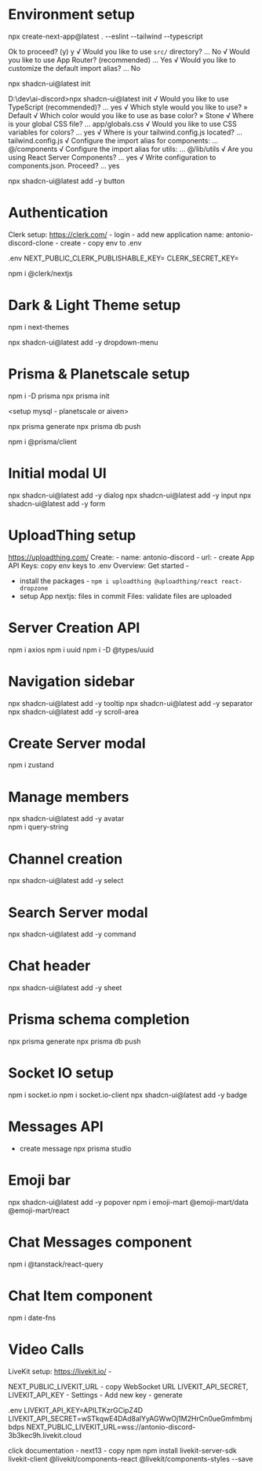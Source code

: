 # Environment setup

npx create-next-app@latest . --eslint --tailwind --typescript

Ok to proceed? (y) y
√ Would you like to use `src/` directory? ... No
√ Would you like to use App Router? (recommended) ... Yes
√ Would you like to customize the default import alias? ... No

npx shadcn-ui@latest init

D:\dev\ai-discord>npx shadcn-ui@latest init
√ Would you like to use TypeScript (recommended)? ... yes
√ Which style would you like to use? » Default
√ Which color would you like to use as base color? » Stone
√ Where is your global CSS file? ... app/globals.css
√ Would you like to use CSS variables for colors? ... yes
√ Where is your tailwind.config.js located? ... tailwind.config.js
√ Configure the import alias for components: ... @/components
√ Configure the import alias for utils: ... @/lib/utils
√ Are you using React Server Components? ... yes
√ Write configuration to components.json. Proceed? ... yes

npx shadcn-ui@latest add -y button

# Authentication

Clerk setup: 
https://clerk.com/ - login - add new application
name: antonio-discord-clone - create - copy env to .env

.env
NEXT_PUBLIC_CLERK_PUBLISHABLE_KEY=
CLERK_SECRET_KEY=

npm i @clerk/nextjs

# Dark & Light Theme setup

npm i next-themes

npx shadcn-ui@latest add -y dropdown-menu

# Prisma & Planetscale setup

npm i -D prisma
npx prisma init

<setup mysql - planetscale or aiven>
<prisma models>

npx prisma generate
npx prisma db push

npm i @prisma/client

# Initial modal UI

npx shadcn-ui@latest add -y dialog
npx shadcn-ui@latest add -y input
npx shadcn-ui@latest add -y form

# UploadThing setup

https://uploadthing.com/ 
Create: - name: antonio-discord - url: <EMPTY> - create App
API Keys: copy env keys to .env
Overview: Get started - 
* install the packages - `npm i uploadthing @uploadthing/react react-dropzone`
* setup App nextjs: files in commit
Files: validate files are uploaded

# Server Creation API

npm i axios
npm i uuid
npm i -D @types/uuid

# Navigation sidebar

npx shadcn-ui@latest add -y tooltip
npx shadcn-ui@latest add -y separator
npx shadcn-ui@latest add -y scroll-area

# Create Server modal

npm i zustand

# Manage members

npx shadcn-ui@latest add -y avatar      
npm i query-string

# Channel creation

npx shadcn-ui@latest add -y select

# Search Server modal

npx shadcn-ui@latest add -y command

# Chat header

npx shadcn-ui@latest add -y sheet

# Prisma schema completion

npx prisma generate
npx prisma db push

# Socket IO setup

npm i socket.io
npm i socket.io-client
npx shadcn-ui@latest add -y badge 

# Messages API

* create message
npx prisma studio

# Emoji bar

npx shadcn-ui@latest add -y popover
npm i emoji-mart @emoji-mart/data @emoji-mart/react

# Chat Messages component

npm i @tanstack/react-query

# Chat Item component

npm i date-fns

# Video Calls

LiveKit setup:
https://livekit.io/ - 

NEXT_PUBLIC_LIVEKIT_URL - copy WebSocket URL
LIVEKIT_API_SECRET, LIVEKIT_API_KEY - Settings - Add new key - generate

.env
LIVEKIT_API_KEY=APILTKzrGCipZ4D
LIVEKIT_API_SECRET=wSTkqwE4DAd8alYyAGWwOj1M2HrCn0ueGmfmbmjbdps
NEXT_PUBLIC_LIVEKIT_URL=wss://antonio-discord-3b3kec9h.livekit.cloud

click documentation - next13 - copy npm 
npm install livekit-server-sdk livekit-client @livekit/components-react @livekit/components-styles --save
